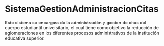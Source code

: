 # SistemaGestionAdministracionCitas
Este sistema se encargara de la administración y gestion de citas del cuerpo estudiantil universitario, el cual tiene como objetivo la reducción de aglomeraciones  en los diferentes procesos administrativos de la institución educativa superior.
